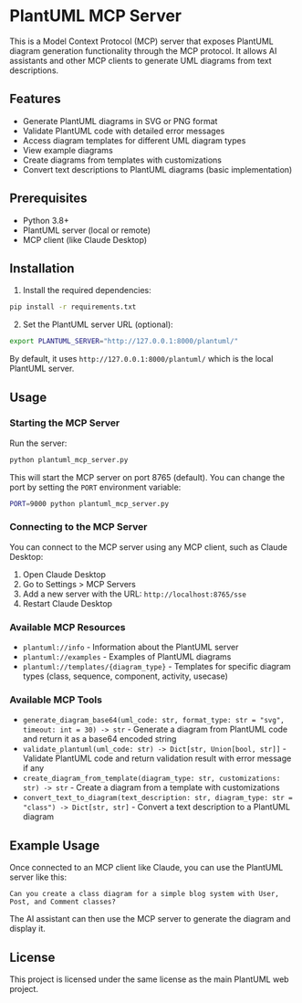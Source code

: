 # PlantUML MCP Server

This is a Model Context Protocol (MCP) server that exposes PlantUML diagram generation functionality through the MCP protocol. It allows AI assistants and other MCP clients to generate UML diagrams from text descriptions.

## Features

- Generate PlantUML diagrams in SVG or PNG format
- Validate PlantUML code with detailed error messages
- Access diagram templates for different UML diagram types
- View example diagrams
- Create diagrams from templates with customizations
- Convert text descriptions to PlantUML diagrams (basic implementation)

## Prerequisites

- Python 3.8+
- PlantUML server (local or remote)
- MCP client (like Claude Desktop)

## Installation

1. Install the required dependencies:

```bash
pip install -r requirements.txt
```

2. Set the PlantUML server URL (optional):

```bash
export PLANTUML_SERVER="http://127.0.0.1:8000/plantuml/"
```

By default, it uses `http://127.0.0.1:8000/plantuml/` which is the local PlantUML server.

## Usage

### Starting the MCP Server

Run the server:

```bash
python plantuml_mcp_server.py
```

This will start the MCP server on port 8765 (default). You can change the port by setting the `PORT` environment variable:

```bash
PORT=9000 python plantuml_mcp_server.py
```

### Connecting to the MCP Server

You can connect to the MCP server using any MCP client, such as Claude Desktop:

1. Open Claude Desktop
2. Go to Settings > MCP Servers
3. Add a new server with the URL: `http://localhost:8765/sse`
4. Restart Claude Desktop

### Available MCP Resources

- `plantuml://info` - Information about the PlantUML server
- `plantuml://examples` - Examples of PlantUML diagrams
- `plantuml://templates/{diagram_type}` - Templates for specific diagram types (class, sequence, component, activity, usecase)

### Available MCP Tools

- `generate_diagram_base64(uml_code: str, format_type: str = "svg", timeout: int = 30) -> str` - Generate a diagram from PlantUML code and return it as a base64 encoded string
- `validate_plantuml(uml_code: str) -> Dict[str, Union[bool, str]]` - Validate PlantUML code and return validation result with error message if any
- `create_diagram_from_template(diagram_type: str, customizations: str) -> str` - Create a diagram from a template with customizations
- `convert_text_to_diagram(text_description: str, diagram_type: str = "class") -> Dict[str, str]` - Convert a text description to a PlantUML diagram

## Example Usage

Once connected to an MCP client like Claude, you can use the PlantUML server like this:

```
Can you create a class diagram for a simple blog system with User, Post, and Comment classes?
```

The AI assistant can then use the MCP server to generate the diagram and display it.

## License

This project is licensed under the same license as the main PlantUML web project.
